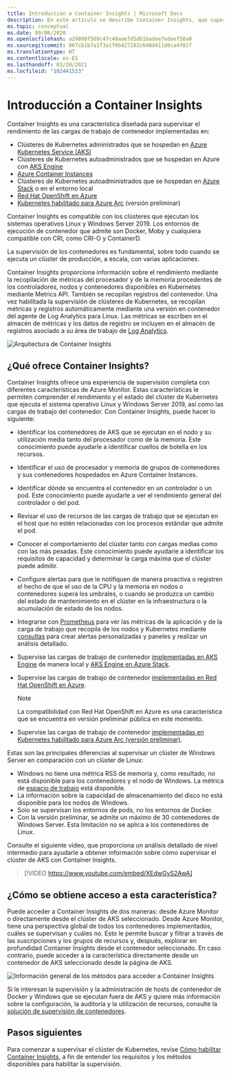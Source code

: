 ```yaml
---
title: Introducción a Container Insights | Microsoft Docs
description: En este artículo se describe Container Insights, que supervisa la solución AKS Container Insights y el valor que entrega mediante la supervisión del estado de los clústeres de AKS y Container Instances en Azure.
ms.topic: conceptual
ms.date: 09/08/2020
ms.openlocfilehash: a29890f569c47c48aae7d5d61badee7edeef58a0
ms.sourcegitcommit: 867cb1b7a1f3a1f0b427282c648d411d0ca4f81f
ms.translationtype: HT
ms.contentlocale: es-ES
ms.lasthandoff: 03/20/2021
ms.locfileid: "102441523"
---
```

# <a name="container-insights-overview"></a>Introducción a Container Insights

Container Insights es una característica diseñada para supervisar el rendimiento de las cargas de trabajo de contenedor implementadas en:

- Clústeres de Kubernetes administrados que se hospedan en [Azure Kubernetes Service (AKS)](../../aks/intro-kubernetes.md)
- Clústeres de Kubernetes autoadministrados que se hospedan en Azure con [AKS Engine](https://github.com/Azure/aks-engine)
- [Azure Container Instances](../../container-instances/container-instances-overview.md)
- Clústeres de Kubernetes autoadministrados que se hospedan en [Azure Stack](/azure-stack/user/azure-stack-kubernetes-aks-engine-overview) o en el entorno local
- [Red Hat OpenShift en Azure](../../openshift/intro-openshift.md)
- [Kubernetes habilitado para Azure Arc](../../azure-arc/kubernetes/overview.md) (versión preliminar)

Container Insights es compatible con los clústeres que ejecutan los sistemas operativos Linux y Windows Server 2019. Los entornos de ejecución de contenedor que admite son Docker, Moby y cualquiera compatible con CRI, como CRI-O y ContainerD.

La supervisión de los contenedores es fundamental, sobre todo cuando se ejecuta un clúster de producción, a escala, con varias aplicaciones.

Container Insights proporciona información sobre el rendimiento mediante la recopilación de métricas del procesador y de la memoria procedentes de los controladores, nodos y contenedores disponibles en Kubernetes mediante Metrics API. También se recopilan registros del contenedor.  Una vez habilitada la supervisión de clústeres de Kubernetes, se recopilan métricas y registros automáticamente mediante una versión en contenedor del agente de Log Analytics para Linux. Las métricas se escriben en el almacén de métricas y los datos de registro se incluyen en el almacén de registros asociado a su área de trabajo de [Log Analytics](../logs/log-query-overview.md).

![Arquitectura de Container Insights](./media/container-insights-overview/azmon-containers-architecture-01.png)

## <a name="what-does-container-insights-provide"></a>¿Qué ofrece Container Insights?

Container Insights ofrece una experiencia de supervisión completa con diferentes características de Azure Monitor. Estas características le permiten comprender el rendimiento y el estado del clúster de Kubernetes que ejecuta el sistema operativo Linux y Windows Server 2019, así como las cargas de trabajo del contenedor. Con Container Insights, puede hacer lo siguiente:

* Identificar los contenedores de AKS que se ejecutan en el nodo y su utilización media tanto del procesador como de la memoria. Este conocimiento puede ayudarle a identificar cuellos de botella en los recursos.
* Identificar el uso de procesador y memoria de grupos de contenedores y sus contenedores hospedados en Azure Container Instances.
* Identificar dónde se encuentra el contenedor en un controlador o un pod. Este conocimiento puede ayudarle a ver el rendimiento general del controlador o del pod.
* Revisar el uso de recursos de las cargas de trabajo que se ejecutan en el host que no estén relacionadas con los procesos estándar que admite el pod.
* Conocer el comportamiento del clúster tanto con cargas medias como con las más pesadas. Este conocimiento puede ayudarle a identificar los requisitos de capacidad y determinar la carga máxima que el clúster puede admitir.
* Configure alertas para que le notifiquen de manera proactiva o registren el hecho de que el uso de la CPU y la memoria en nodos o contenedores supera los umbrales, o cuando se produzca un cambio del estado de mantenimiento en el clúster en la infraestructura o la acumulación de estado de los nodos.
* Integrarse con [Prometheus](https://prometheus.io/docs/introduction/overview/) para ver las métricas de la aplicación y de la carga de trabajo que recopila de los nodos y Kubernetes mediante [consultas](container-insights-log-search.md) para crear alertas personalizadas y paneles y realizar un análisis detallado.
* Supervise las cargas de trabajo de contenedor [implementadas en AKS Engine](https://github.com/Azure/aks-engine) de manera local y [AKS Engine en Azure Stack](/azure-stack/user/azure-stack-kubernetes-aks-engine-overview).
* Supervise las cargas de trabajo de contenedor [implementadas en Red Hat OpenShift en Azure](../../openshift/intro-openshift.md).

    >[!NOTE]
    >La compatibilidad con Red Hat OpenShift en Azure es una característica que se encuentra en versión preliminar pública en este momento.
    >

* Supervise las cargas de trabajo de contenedor [implementadas en Kubernetes habilitado para Azure Arc (versión preliminar)](../../azure-arc/kubernetes/overview.md).

Estas son las principales diferencias al supervisar un clúster de Windows Server en comparación con un clúster de Linux:

- Windows no tiene una métrica RSS de memoria y, como resultado, no está disponible para los contenedores y el nodo de Windows. La métrica de [espacio de trabajo](/windows/win32/memory/working-set) está disponible.
- La información sobre la capacidad de almacenamiento del disco no está disponible para los nodos de Windows.
- Solo se supervisan los entornos de pods, no los entornos de Docker.
- Con la versión preliminar, se admite un máximo de 30 contenedores de Windows Server. Esta limitación no se aplica a los contenedores de Linux.

Consulte el siguiente vídeo, que proporciona un análisis detallado de nivel intermedio para ayudarle a obtener información sobre cómo supervisar el clúster de AKS con Container Insights.

> [!VIDEO https://www.youtube.com/embed/XEdwGvS2AwA]

## <a name="how-do-i-access-this-feature"></a>¿Cómo se obtiene acceso a esta característica?

Puede acceder a Container Insights de dos maneras: desde Azure Monitor o directamente desde el clúster de AKS seleccionado. Desde Azure Monitor, tiene una perspectiva global de todos los contenedores implementados, cuáles se supervisan y cuáles no. Esto le permite buscar y filtrar a través de las suscripciones y los grupos de recursos y, después, explorar en profundidad Container Insights desde el contenedor seleccionado.  En caso contrario, puede acceder a la característica directamente desde un contenedor de AKS seleccionado desde la página de AKS.

![Información general de los métodos para acceder a Container Insights](./media/container-insights-overview/azmon-containers-experience.png)

Si le interesan la supervisión y la administración de hosts de contenedor de Docker y Windows que se ejecutan fuera de AKS y quiere más información sobre la configuración, la auditoría y la utilización de recursos, consulte la [solución de supervisión de contenedores](./containers.md).

## <a name="next-steps"></a>Pasos siguientes

Para comenzar a supervisar el clúster de Kubernetes, revise [Cómo habilitar Container Insights](container-insights-onboard.md), a fin de entender los requisitos y los métodos disponibles para habilitar la supervisión.
